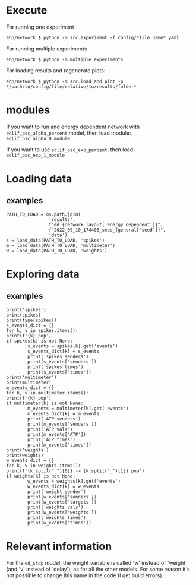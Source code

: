 # Execute
For running one experiment

```
ehp/network $ python -m src.experiment -f config/*file_name*.yaml
```

For running multiple experiments

```
ehp/network $ python -m multiple_experiments
```

For loading results and regenerate plots:
```
ehp/network $ python -m src.load_and_plot -p */path/to/config/file/relative/to/results/folder*
```


# modules

If you want to run and energy dependent network with  `edlif_psc_alpha_percent`
model, then load module:  
`edlif_psc_alpha_0_module`

If you want to use `edlif_psc_exp_percent`, then load:  
`edlif_psc_exp_1_module`

# Loading data

## examples

```
PATH_TO_LOAD = os.path.join(
                'results',
                f"ed_{network_layout['energy_dependent']}",
                f"2022_09_10_174400_seed_{general['seed']}",
                'data')
s = load_data(PATH_TO_LOAD, 'spikes')
m = load_data(PATH_TO_LOAD, 'multimeter')
w = load_data(PATH_TO_LOAD, 'weights')
```

# Exploring data

## examples

```
print('spikes')
print(spikes)
print(type(spikes))
s_events_dict = {}
for k, v in spikes.items():
print(f'{k} pop')
if spikes[k] is not None:
        s_events = spikes[k].get('events')
        s_events_dict[k] = s_events
        print('spikes senders')
        print(s_events['senders'])
        print('spikes times')
        print(s_events['times'])
print('multimeter')
print(multimeter)
m_events_dict = {}
for k, v in multimeter.items():
print(f'{k} pop')
if multimeter[k] is not None:
        m_events = multimeter[k].get('events')
        m_events_dict[k] = m_events
        print('ATP senders')
        print(m_events['senders'])
        print('ATP vals')
        print(m_events['ATP'])
        print('ATP times')
        print(m_events['times'])
print('weights')
print(weights)
w_events_dict = {}
for k, v in weights.items():
print(f'{k.split("_")[0]} -> {k.split("_")[1]} pop')
if weights[k] is not None:
        w_events = weights[k].get('events')
        w_events_dict[k] = w_events
        print('weight sender')
        print(w_events['senders'])
        print(w_events['targets'])
        print('weights vals')
        print(w_events['weights'])
        print('weights times')
        print(w_events['times'])
```

# Relevant information

For the `ed_stdp` model, the weight variable is called 'w' instead of 'weight' 
(and 'v' instead of 'delay'), as for all the other models. For some reason it's not possible to change this 
name in the code (I get build errors).

